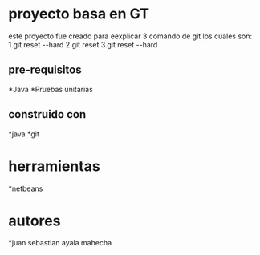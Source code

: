 # proyecto basa en GT

este proyecto fue creado para eexplicar  3 comando de git los cuales son:
1.git reset --hard 
2.git reset <commit> 
3.git reset --hard
<commit>

## pre-requisitos
*Java
*Pruebas unitarias

## construido con 
*java
*git

# herramientas
*netbeans

# autores
*juan sebastian ayala mahecha 